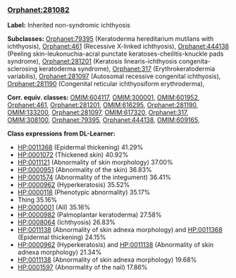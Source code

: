 
### [Orphanet:281082](http://www.orpha.net/ORDO/Orphanet_281082)
**Label:** Inherited non-syndromic ichthyosis

**Subclasses:** [Orphanet:79395](http://www.orpha.net/ORDO/Orphanet_79395) (Keratoderma hereditarium mutilans with ichthyosis), [Orphanet:461](http://www.orpha.net/ORDO/Orphanet_461) (Recessive X-linked ichthyosis), [Orphanet:444138](http://www.orpha.net/ORDO/Orphanet_444138) (Peeling skin-leukonuchia-acral punctate keratoses-cheilitis-knuckle pads syndrome), [Orphanet:281201](http://www.orpha.net/ORDO/Orphanet_281201) (Keratosis linearis-ichthyosis congenita-sclerosing keratoderma syndrome), [Orphanet:317](http://www.orpha.net/ORDO/Orphanet_317) (Erythrokeratodermia variabilis), [Orphanet:281097](http://www.orpha.net/ORDO/Orphanet_281097) (Autosomal recessive congenital ichthyosis), [Orphanet:281190](http://www.orpha.net/ORDO/Orphanet_281190) (Congenital reticular ichthyosiform erythroderma), 

**Corr. equiv. classes:** [OMIM:604117](http://purl.obolibrary.org/obo/OMIM_604117), [OMIM:300001](http://purl.obolibrary.org/obo/OMIM_300001), [OMIM:601952](http://purl.obolibrary.org/obo/OMIM_601952), [Orphanet:461](http://www.orpha.net/ORDO/Orphanet_461), [Orphanet:281201](http://www.orpha.net/ORDO/Orphanet_281201), [OMIM:616295](http://purl.obolibrary.org/obo/OMIM_616295), [Orphanet:281190](http://www.orpha.net/ORDO/Orphanet_281190), [OMIM:133200](http://purl.obolibrary.org/obo/OMIM_133200), [Orphanet:281097](http://www.orpha.net/ORDO/Orphanet_281097), [OMIM:617320](http://purl.obolibrary.org/obo/OMIM_617320), [Orphanet:317](http://www.orpha.net/ORDO/Orphanet_317), [OMIM:308100](http://purl.obolibrary.org/obo/OMIM_308100), [Orphanet:79395](http://www.orpha.net/ORDO/Orphanet_79395), [Orphanet:444138](http://www.orpha.net/ORDO/Orphanet_444138), [OMIM:609165](http://purl.obolibrary.org/obo/OMIM_609165), 

**Class expressions from DL-Learner:**

- [HP:0011368](http://purl.obolibrary.org/obo/HP_0011368) (Epidermal thickening) 41.29%
- [HP:0001072](http://purl.obolibrary.org/obo/HP_0001072) (Thickened skin) 40.92%
- [HP:0011121](http://purl.obolibrary.org/obo/HP_0011121) (Abnormality of skin morphology) 37.00%
- [HP:0000951](http://purl.obolibrary.org/obo/HP_0000951) (Abnormality of the skin) 36.83%
- [HP:0001574](http://purl.obolibrary.org/obo/HP_0001574) (Abnormality of the integument) 36.41%
- [HP:0000962](http://purl.obolibrary.org/obo/HP_0000962) (Hyperkeratosis) 35.52%
- [HP:0000118](http://purl.obolibrary.org/obo/HP_0000118) (Phenotypic abnormality) 35.17%
- Thing 35.16%
- [HP:0000001](http://purl.obolibrary.org/obo/HP_0000001) (All) 35.16%
- [HP:0000982](http://purl.obolibrary.org/obo/HP_0000982) (Palmoplantar keratoderma) 27.58%
- [HP:0008064](http://purl.obolibrary.org/obo/HP_0008064) (Ichthyosis) 26.83%
- [HP:0011138](http://purl.obolibrary.org/obo/HP_0011138) (Abnormality of skin adnexa morphology) and [HP:0011368](http://purl.obolibrary.org/obo/HP_0011368) (Epidermal thickening) 24.15%
- [HP:0000962](http://purl.obolibrary.org/obo/HP_0000962) (Hyperkeratosis) and [HP:0011138](http://purl.obolibrary.org/obo/HP_0011138) (Abnormality of skin adnexa morphology) 21.34%
- [HP:0011138](http://purl.obolibrary.org/obo/HP_0011138) (Abnormality of skin adnexa morphology) 19.68%
- [HP:0001597](http://purl.obolibrary.org/obo/HP_0001597) (Abnormality of the nail) 17.86%


